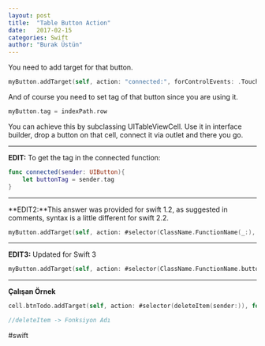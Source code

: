```yaml
---
layout: post
title:  "Table Button Action"
date:   2017-02-15
categories: Swift
author: "Burak Üstün"
---
```


You need to add target for that button.
```swift
myButton.addTarget(self, action: "connected:", forControlEvents: .TouchUpInside)
```

And of course you need to set tag of that button since you are using it.

```swift 
myButton.tag = indexPath.row
```

You can achieve this by subclassing UITableViewCell. Use it in interface builder, drop a button on that cell, connect it via outlet and there you go.
****
**EDIT:** To get the tag in the connected function:

```swift
func connected(sender: UIButton){
    let buttonTag = sender.tag
}
```
****
**EDIT2:**This answer was provided for swift 1.2, as suggested in comments, syntax is a little different for swift 2.2.

```swift
myButton.addTarget(self, action: #selector(ClassName.FunctionName(_:), forControlEvents: .TouchUpInside)
```
****
**EDIT3:** Updated for Swift 3

```swift
myButton.addTarget(self, action: #selector(ClassName.FunctionName.buttonTapped), for: .touchUpInside)
```
****
**Çalışan Örnek**

```swift
cell.btnTodo.addTarget(self, action: #selector(deleteItem(sender:)), for: .touchUpInside)

//deleteItem -> Fonksiyon Adı
```

#swift